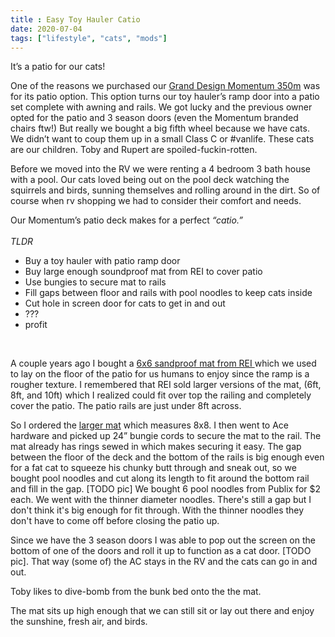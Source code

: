 ```yaml
---
title : Easy Toy Hauler Catio
date: 2020-07-04
tags: ["lifestyle", "cats", "mods"]
---
```


It’s a patio for our cats!

One of the reasons we purchased our [Grand Design Momentum 350m](https://www.granddesignrv.com/showroom/2018/toy-hauler/momentum/floorplans/350m) was for its patio option. This option turns our toy hauler’s ramp door into a patio set complete with awning and rails. We got lucky and the previous owner opted for the patio and 3 season doors (even the Momentum branded chairs ftw!) But really we bought a big fifth wheel because we have cats. We didn’t want to coup them up in a small Class C or \#vanlife. These cats are our children. Toby and Rupert are spoiled-fuckin-rotten. 

Before we moved into the RV we were renting a 4 bedroom 3 bath house with a pool. Our cats loved being out on the pool deck watching the squirrels and birds, sunning themselves and rolling around in the dirt. So of course when rv shopping we had to consider their comfort and needs. 

Our Momentum’s patio deck makes for a perfect _“catio.”_ 
</br>
</br>
*TLDR* 
* Buy a toy hauler with patio ramp door
* Buy large enough soundproof mat from REI to cover patio
* Use bungies to secure mat to rails
* Fill gaps between floor and rails with pool noodles to keep cats inside
* Cut hole in screen door for cats to get in and out
* ???
* profit

</br>

A couple years ago I bought a [6x6 sandproof mat from REI ](https://www.rei.com/product/130163/cgear-multimats-original-sand-free-mat) which we used to lay on the floor of the patio for us humans to enjoy since the ramp is a rougher texture. I remembered that REI sold larger versions of the mat, (6ft, 8ft, and 10ft)  which I realized could fit over top the railing and completely cover the patio. The patio rails are just under 8ft across. 


So I ordered the [larger mat]( https://www.rei.com/product/130163/cgear-multimats-original-sand-free-mat) which measures 8x8. I then went to Ace hardware and picked up 24” bungie cords to secure the mat to the rail. The mat already has rings sewed in which makes securing it easy.
The gap between the floor of the deck and the bottom of the rails is big enough even for a fat cat to squeeze his chunky butt through and sneak out, so we bought pool noodles and cut along its length to fit around the bottom rail and fill in the gap. [TODO pic]
We bought 6 pool noodles from Publix for $2 each. We went with the thinner diameter noodles. There's still a gap but I don't think it's big enough for fit through. With the thinner noodles they don't have to come off before closing the patio up.  

Since we have the 3 season doors I was able to pop out the screen on the bottom of one of the doors and roll it up to function as a cat door. [TODO  pic]. That way (some of) the AC stays in the RV and the cats can go in and out. 

Toby likes to dive-bomb from the bunk bed onto the the mat.

The mat sits up high enough that we can still sit or lay out there and enjoy the sunshine, fresh air, and birds.


